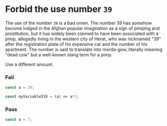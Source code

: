 # Forbid the use number `39`

The use of the number `39` is a bad omen. The number 39 has somehow become lodged in the Afghan popular imagination as a sign of pimping and prostitution, but it has widely been claimed to have been associated with a pimp, allegedly living in the western city of Herat, who was nicknamed "39" after the registration plate of his expensive car and the number of his apartment. The number is said to translate into morda-gow, literally meaning "dead cow" but a well-known slang term for a pimp. 

Use a different amount.


### Fail

```js
const a = 39;

```

```js
const myVariable539 = (a) => a*2;

```


### Pass

```js
const a = 7;
```
